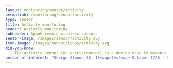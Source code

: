 ```yaml
---
layout: monitoring/sensor/activity
permalink: /monitoring/sensor/activity
type: sensor
title: Activity monitoring
header: Activity monitoring
subheader: Spook remote wireless sensors
sensor-image: /images/sensor/activity.svg
icon-image: /images/sensor/icons/activity.svg
did-you-know:
  - The activity sensor (or accelerometer) is a device used to measure different kinds of acceleration based on the rate of change of velocity. The first accelerometer, originally known as the "Atwood Machine", was invented by the English physicist George Atwood and measured linear acceleration such as a falling object. Atwood's activity sensor was initially designed to prove the principles of Sir Issac Newtons papers on universal gravity. There are many variations of accelerometers but all derive their ability to measure acceleration because of the "Atwood Machine".
person-of-interest: "George Atwood (B: 15<sup>th</sup> October 1745 - D: 11<sup>th</sup> July 1807)"
---
```

